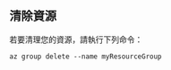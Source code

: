 ## <a name="clean-up-resources"></a>清除資源

若要清理您的資源，請執行下列命令：

```azurecli-interactive
az group delete --name myResourceGroup
```
